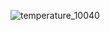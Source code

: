 ![temperature_10040](https://github.com/Mosmahmoud/Interface-LM53-Temperature-Sensor-with-STM32/assets/94164308/a51b0a4b-5e60-4fc4-bf2c-2eb333723c3b)
